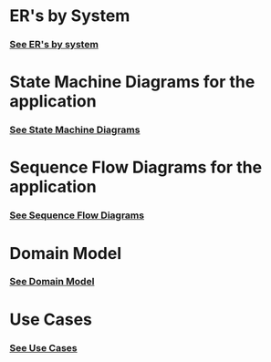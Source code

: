 # ER's by System

### [See ER's by system](Global%20Artifacts/ERs/ERs.md)

# State Machine Diagrams for the application

### [See State Machine Diagrams](Global%20Artifacts/SMDs/SMDs.md)

# Sequence Flow Diagrams for the application

### [See Sequence Flow Diagrams](Global%20Artifacts/SequenceFlow/SequenceFlow.md)

# Domain Model

### [See Domain Model](Global%20Artifacts/DomainModel/DomainModel.md)

# Use Cases

### [See Use Cases](Use%20Cases/README.md)